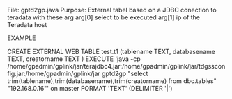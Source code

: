 File:       gptd2gp.java
Purpose:    External tabel based on a JDBC conection to teradata with these arg
              arg[0] select to be executed
	      arg[1] ip of the Teradata host

EXAMPLE

CREATE EXTERNAL WEB TABLE  test.t1
(tablename TEXT,
databasename TEXT,
creatorname TEXT
)
EXECUTE 'java -cp /home/gpadmin/gplink/jar/terajdbc4.jar:/home/gpadmin/gplink/jar/tdgssconfig.jar:/home/gpadmin/gplink/jar gptd2gp "select trim(tablename),trim(databasename),trim(creatorname) from dbc.tables" "192.168.0.16"'  on master
FORMAT 'TEXT' (DELIMITER '|')
